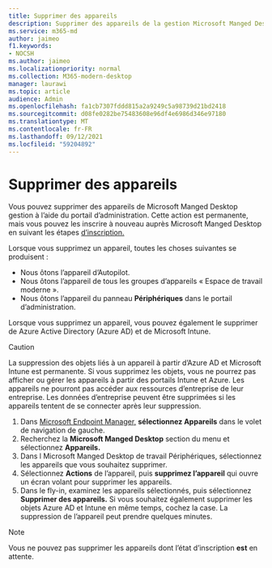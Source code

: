 ```yaml
---
title: Supprimer des appareils
description: Supprimer des appareils de la gestion Microsoft Manged Desktop gestion
ms.service: m365-md
author: jaimeo
f1.keywords:
- NOCSH
ms.author: jaimeo
ms.localizationpriority: normal
ms.collection: M365-modern-desktop
manager: laurawi
ms.topic: article
audience: Admin
ms.openlocfilehash: fa1cb7307fddd815a2a9249c5a98739d21bd2418
ms.sourcegitcommit: d08fe0282be75483608e96df4e6986d346e97180
ms.translationtype: MT
ms.contentlocale: fr-FR
ms.lasthandoff: 09/12/2021
ms.locfileid: "59204892"
---
```

# <a name="remove-devices"></a>Supprimer des appareils

Vous pouvez supprimer des appareils de Microsoft Manged Desktop gestion à l’aide du portail d’administration. Cette action est permanente, mais vous pouvez les inscrire à nouveau auprès Microsoft Manged Desktop en suivant les étapes [d’inscription.](../get-started/register-devices-self.md)

Lorsque vous supprimez un appareil, toutes les choses suivantes se produisent :

- Nous ôtons l’appareil d’Autopilot.
- Nous ôtons l’appareil de tous les groupes d’appareils « Espace de travail moderne ».
- Nous ôtons l’appareil du panneau **Périphériques** dans le portail d’administration.

Lorsque vous supprimez un appareil, vous pouvez également le supprimer de Azure Active Directory (Azure AD) et de Microsoft Intune.
 
> [!CAUTION]
> La suppression des objets liés à un appareil à partir d’Azure AD et Microsoft Intune est permanente. Si vous supprimez les objets, vous ne pourrez pas afficher ou gérer les appareils à partir des portails Intune et Azure. Les appareils ne pourront pas accéder aux ressources d’entreprise de leur entreprise. Les données d’entreprise peuvent être supprimées si les appareils tentent de se connecter après leur suppression.

1. Dans [Microsoft Endpoint Manager,](https://endpoint.microsoft.com/) **sélectionnez Appareils** dans le volet de navigation de gauche.
2. Recherchez la **Microsoft Manged Desktop** section du menu et sélectionnez **Appareils.**
3. Dans l Microsoft Manged Desktop de travail Périphériques, sélectionnez les appareils que vous souhaitez supprimer.
4. Sélectionnez **Actions** de l’appareil, puis **supprimez l’appareil** qui ouvre un écran volant pour supprimer les appareils.
5. Dans le fly-in, examinez les appareils sélectionnés, puis sélectionnez **Supprimer des appareils.** Si vous souhaitez également supprimer les objets Azure AD et Intune en même temps, cochez la case. La suppression de l’appareil peut prendre quelques minutes.

> [!NOTE]
> Vous ne pouvez pas supprimer les appareils dont l’état d’inscription **est** en attente.